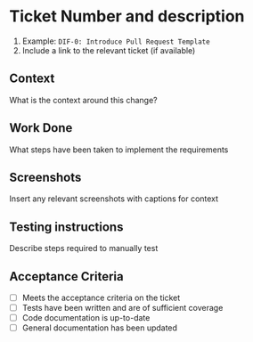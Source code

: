﻿# Ticket Number and description

1. Example: `DIF-0: Introduce Pull Request Template`
2. Include a link to the relevant ticket (if available)

## Context

What is the context around this change?

## Work Done

What steps have been taken to implement the requirements

## Screenshots

Insert any relevant screenshots with captions for context

## Testing instructions

Describe steps required to manually test

## Acceptance Criteria

-   [ ] Meets the acceptance criteria on the ticket
-   [ ] Tests have been written and are of sufficient coverage
-   [ ] Code documentation is up-to-date
-   [ ] General documentation has been updated
